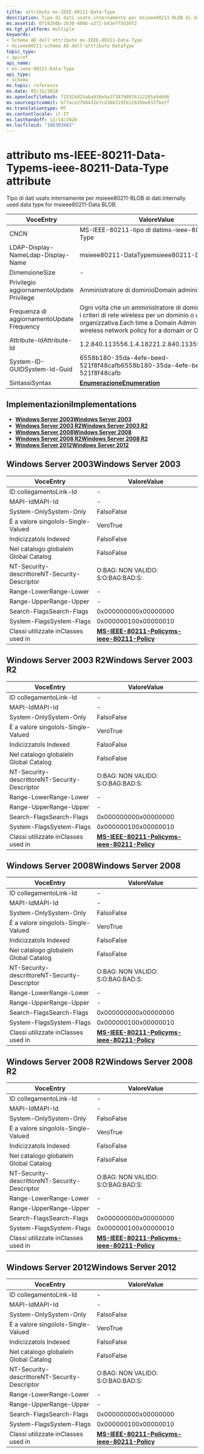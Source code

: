 ```yaml
---
title: attributo ms-IEEE-80211-Data-Type
description: Tipo di dati usato internamente per msieee80211-BLOB di dati.
ms.assetid: 0718260b-2630-488b-a372-b43eff5d30f2
ms.tgt_platform: multiple
keywords:
- Schema AD dell'attributo ms-IEEE-80211-Data-Type
- msieee80211-schema AD dell'attributo DataType
topic_type:
- apiref
api_name:
- ms-ieee-80211-Data-Type
api_type:
- Schema
ms.topic: reference
ms.date: 05/31/2018
ms.openlocfilehash: f15324d25aba938e9a3f3879097b112285a94dd6
ms.sourcegitcommit: b77ace27b0432e7cd3863191b11926be032fbe2f
ms.translationtype: MT
ms.contentlocale: it-IT
ms.lasthandoff: 12/14/2020
ms.locfileid: "106303482"
---
```

# <a name="ms-ieee-80211-data-type-attribute"></a><span data-ttu-id="e0d9e-105">attributo ms-IEEE-80211-Data-Type</span><span class="sxs-lookup"><span data-stu-id="e0d9e-105">ms-ieee-80211-Data-Type attribute</span></span>

<span data-ttu-id="e0d9e-106">Tipo di dati usato internamente per msieee80211-BLOB di dati.</span><span class="sxs-lookup"><span data-stu-id="e0d9e-106">Internally used data type for msieee80211-Data BLOB.</span></span>



| <span data-ttu-id="e0d9e-107">Voce</span><span class="sxs-lookup"><span data-stu-id="e0d9e-107">Entry</span></span> | <span data-ttu-id="e0d9e-108">Valore</span><span class="sxs-lookup"><span data-stu-id="e0d9e-108">Value</span></span> |
|-------------------|----------------------------------------------------------------------------------|
| <span data-ttu-id="e0d9e-109">CN</span><span class="sxs-lookup"><span data-stu-id="e0d9e-109">CN</span></span>                | <span data-ttu-id="e0d9e-110">MS-IEEE-80211-tipo di dati</span><span class="sxs-lookup"><span data-stu-id="e0d9e-110">ms-ieee-80211-Data-Type</span></span>                                                          |
| <span data-ttu-id="e0d9e-111">LDAP-Display-Name</span><span class="sxs-lookup"><span data-stu-id="e0d9e-111">Ldap-Display-Name</span></span> | <span data-ttu-id="e0d9e-112">msieee80211-DataType</span><span class="sxs-lookup"><span data-stu-id="e0d9e-112">msieee80211-DataType</span></span>                                                             |
| <span data-ttu-id="e0d9e-113">Dimensione</span><span class="sxs-lookup"><span data-stu-id="e0d9e-113">Size</span></span>              | \-                                                                               |
| <span data-ttu-id="e0d9e-114">Privilegio aggiornamento</span><span class="sxs-lookup"><span data-stu-id="e0d9e-114">Update Privilege</span></span>  | <span data-ttu-id="e0d9e-115">Amministratore di dominio</span><span class="sxs-lookup"><span data-stu-id="e0d9e-115">Domain administrator</span></span>                                                             |
| <span data-ttu-id="e0d9e-116">Frequenza di aggiornamento</span><span class="sxs-lookup"><span data-stu-id="e0d9e-116">Update Frequency</span></span>  | <span data-ttu-id="e0d9e-117">Ogni volta che un amministratore di dominio modifica i criteri di rete wireless per un dominio o un'unità organizzativa.</span><span class="sxs-lookup"><span data-stu-id="e0d9e-117">Each time a Domain Admin changes the wireless network policy for a domain or OU.</span></span> |
| <span data-ttu-id="e0d9e-118">Attribute-Id</span><span class="sxs-lookup"><span data-stu-id="e0d9e-118">Attribute-Id</span></span>      | <span data-ttu-id="e0d9e-119">1.2.840.113556.1.4.1822</span><span class="sxs-lookup"><span data-stu-id="e0d9e-119">1.2.840.113556.1.4.1822</span></span>                                                          |
| <span data-ttu-id="e0d9e-120">System-ID-GUID</span><span class="sxs-lookup"><span data-stu-id="e0d9e-120">System-Id-Guid</span></span>    | <span data-ttu-id="e0d9e-121">6558b180-35da-4efe-beed-521f8f48cafb</span><span class="sxs-lookup"><span data-stu-id="e0d9e-121">6558b180-35da-4efe-beed-521f8f48cafb</span></span>                                             |
| <span data-ttu-id="e0d9e-122">Sintassi</span><span class="sxs-lookup"><span data-stu-id="e0d9e-122">Syntax</span></span>            | [<span data-ttu-id="e0d9e-123">**Enumerazione**</span><span class="sxs-lookup"><span data-stu-id="e0d9e-123">**Enumeration**</span></span>](s-enumeration.md)                                             |



## <a name="implementations"></a><span data-ttu-id="e0d9e-124">Implementazioni</span><span class="sxs-lookup"><span data-stu-id="e0d9e-124">Implementations</span></span>

-   [<span data-ttu-id="e0d9e-125">**Windows Server 2003**</span><span class="sxs-lookup"><span data-stu-id="e0d9e-125">**Windows Server 2003**</span></span>](#windows-server-2003)
-   [<span data-ttu-id="e0d9e-126">**Windows Server 2003 R2**</span><span class="sxs-lookup"><span data-stu-id="e0d9e-126">**Windows Server 2003 R2**</span></span>](#windows-server-2003-r2)
-   [<span data-ttu-id="e0d9e-127">**Windows Server 2008**</span><span class="sxs-lookup"><span data-stu-id="e0d9e-127">**Windows Server 2008**</span></span>](#windows-server-2008)
-   [<span data-ttu-id="e0d9e-128">**Windows Server 2008 R2**</span><span class="sxs-lookup"><span data-stu-id="e0d9e-128">**Windows Server 2008 R2**</span></span>](#windows-server-2008-r2)
-   [<span data-ttu-id="e0d9e-129">**Windows Server 2012**</span><span class="sxs-lookup"><span data-stu-id="e0d9e-129">**Windows Server 2012**</span></span>](#windows-server-2012)

## <a name="windows-server-2003"></a><span data-ttu-id="e0d9e-130">Windows Server 2003</span><span class="sxs-lookup"><span data-stu-id="e0d9e-130">Windows Server 2003</span></span>



| <span data-ttu-id="e0d9e-131">Voce</span><span class="sxs-lookup"><span data-stu-id="e0d9e-131">Entry</span></span> | <span data-ttu-id="e0d9e-132">Valore</span><span class="sxs-lookup"><span data-stu-id="e0d9e-132">Value</span></span> |
|------------------------|-----------------------------------------------------------------|
| <span data-ttu-id="e0d9e-133">ID collegamento</span><span class="sxs-lookup"><span data-stu-id="e0d9e-133">Link-Id</span></span>                | \-                                                              |
| <span data-ttu-id="e0d9e-134">MAPI-Id</span><span class="sxs-lookup"><span data-stu-id="e0d9e-134">MAPI-Id</span></span>                | \-                                                              |
| <span data-ttu-id="e0d9e-135">System-Only</span><span class="sxs-lookup"><span data-stu-id="e0d9e-135">System-Only</span></span>            | <span data-ttu-id="e0d9e-136">Falso</span><span class="sxs-lookup"><span data-stu-id="e0d9e-136">False</span></span>                                                           |
| <span data-ttu-id="e0d9e-137">È a valore singolo</span><span class="sxs-lookup"><span data-stu-id="e0d9e-137">Is-Single-Valued</span></span>       | <span data-ttu-id="e0d9e-138">Vero</span><span class="sxs-lookup"><span data-stu-id="e0d9e-138">True</span></span>                                                            |
| <span data-ttu-id="e0d9e-139">Indicizzato</span><span class="sxs-lookup"><span data-stu-id="e0d9e-139">Is Indexed</span></span>             | <span data-ttu-id="e0d9e-140">Falso</span><span class="sxs-lookup"><span data-stu-id="e0d9e-140">False</span></span>                                                           |
| <span data-ttu-id="e0d9e-141">Nel catalogo globale</span><span class="sxs-lookup"><span data-stu-id="e0d9e-141">In Global Catalog</span></span>      | <span data-ttu-id="e0d9e-142">Falso</span><span class="sxs-lookup"><span data-stu-id="e0d9e-142">False</span></span>                                                           |
| <span data-ttu-id="e0d9e-143">NT-Security-descrittore</span><span class="sxs-lookup"><span data-stu-id="e0d9e-143">NT-Security-Descriptor</span></span> | <span data-ttu-id="e0d9e-144">O:BAG: NON VALIDO: S:</span><span class="sxs-lookup"><span data-stu-id="e0d9e-144">O:BAG:BAD:S:</span></span>                                                    |
| <span data-ttu-id="e0d9e-145">Range-Lower</span><span class="sxs-lookup"><span data-stu-id="e0d9e-145">Range-Lower</span></span>            | \-                                                              |
| <span data-ttu-id="e0d9e-146">Range-Upper</span><span class="sxs-lookup"><span data-stu-id="e0d9e-146">Range-Upper</span></span>            | \-                                                              |
| <span data-ttu-id="e0d9e-147">Search-Flags</span><span class="sxs-lookup"><span data-stu-id="e0d9e-147">Search-Flags</span></span>           | <span data-ttu-id="e0d9e-148">0x00000000</span><span class="sxs-lookup"><span data-stu-id="e0d9e-148">0x00000000</span></span>                                                      |
| <span data-ttu-id="e0d9e-149">System-Flags</span><span class="sxs-lookup"><span data-stu-id="e0d9e-149">System-Flags</span></span>           | <span data-ttu-id="e0d9e-150">0x00000010</span><span class="sxs-lookup"><span data-stu-id="e0d9e-150">0x00000010</span></span>                                                      |
| <span data-ttu-id="e0d9e-151">Classi utilizzate in</span><span class="sxs-lookup"><span data-stu-id="e0d9e-151">Classes used in</span></span>        | [<span data-ttu-id="e0d9e-152">**MS-IEEE-80211-Policy**</span><span class="sxs-lookup"><span data-stu-id="e0d9e-152">**ms-ieee-80211-Policy**</span></span>](c-msieee80211-policy.md)<br/> |



## <a name="windows-server-2003-r2"></a><span data-ttu-id="e0d9e-153">Windows Server 2003 R2</span><span class="sxs-lookup"><span data-stu-id="e0d9e-153">Windows Server 2003 R2</span></span>



| <span data-ttu-id="e0d9e-154">Voce</span><span class="sxs-lookup"><span data-stu-id="e0d9e-154">Entry</span></span> | <span data-ttu-id="e0d9e-155">Valore</span><span class="sxs-lookup"><span data-stu-id="e0d9e-155">Value</span></span> |
|------------------------|-----------------------------------------------------------------|
| <span data-ttu-id="e0d9e-156">ID collegamento</span><span class="sxs-lookup"><span data-stu-id="e0d9e-156">Link-Id</span></span>                | \-                                                              |
| <span data-ttu-id="e0d9e-157">MAPI-Id</span><span class="sxs-lookup"><span data-stu-id="e0d9e-157">MAPI-Id</span></span>                | \-                                                              |
| <span data-ttu-id="e0d9e-158">System-Only</span><span class="sxs-lookup"><span data-stu-id="e0d9e-158">System-Only</span></span>            | <span data-ttu-id="e0d9e-159">Falso</span><span class="sxs-lookup"><span data-stu-id="e0d9e-159">False</span></span>                                                           |
| <span data-ttu-id="e0d9e-160">È a valore singolo</span><span class="sxs-lookup"><span data-stu-id="e0d9e-160">Is-Single-Valued</span></span>       | <span data-ttu-id="e0d9e-161">Vero</span><span class="sxs-lookup"><span data-stu-id="e0d9e-161">True</span></span>                                                            |
| <span data-ttu-id="e0d9e-162">Indicizzato</span><span class="sxs-lookup"><span data-stu-id="e0d9e-162">Is Indexed</span></span>             | <span data-ttu-id="e0d9e-163">Falso</span><span class="sxs-lookup"><span data-stu-id="e0d9e-163">False</span></span>                                                           |
| <span data-ttu-id="e0d9e-164">Nel catalogo globale</span><span class="sxs-lookup"><span data-stu-id="e0d9e-164">In Global Catalog</span></span>      | <span data-ttu-id="e0d9e-165">Falso</span><span class="sxs-lookup"><span data-stu-id="e0d9e-165">False</span></span>                                                           |
| <span data-ttu-id="e0d9e-166">NT-Security-descrittore</span><span class="sxs-lookup"><span data-stu-id="e0d9e-166">NT-Security-Descriptor</span></span> | <span data-ttu-id="e0d9e-167">O:BAG: NON VALIDO: S:</span><span class="sxs-lookup"><span data-stu-id="e0d9e-167">O:BAG:BAD:S:</span></span>                                                    |
| <span data-ttu-id="e0d9e-168">Range-Lower</span><span class="sxs-lookup"><span data-stu-id="e0d9e-168">Range-Lower</span></span>            | \-                                                              |
| <span data-ttu-id="e0d9e-169">Range-Upper</span><span class="sxs-lookup"><span data-stu-id="e0d9e-169">Range-Upper</span></span>            | \-                                                              |
| <span data-ttu-id="e0d9e-170">Search-Flags</span><span class="sxs-lookup"><span data-stu-id="e0d9e-170">Search-Flags</span></span>           | <span data-ttu-id="e0d9e-171">0x00000000</span><span class="sxs-lookup"><span data-stu-id="e0d9e-171">0x00000000</span></span>                                                      |
| <span data-ttu-id="e0d9e-172">System-Flags</span><span class="sxs-lookup"><span data-stu-id="e0d9e-172">System-Flags</span></span>           | <span data-ttu-id="e0d9e-173">0x00000010</span><span class="sxs-lookup"><span data-stu-id="e0d9e-173">0x00000010</span></span>                                                      |
| <span data-ttu-id="e0d9e-174">Classi utilizzate in</span><span class="sxs-lookup"><span data-stu-id="e0d9e-174">Classes used in</span></span>        | [<span data-ttu-id="e0d9e-175">**MS-IEEE-80211-Policy**</span><span class="sxs-lookup"><span data-stu-id="e0d9e-175">**ms-ieee-80211-Policy**</span></span>](c-msieee80211-policy.md)<br/> |



## <a name="windows-server-2008"></a><span data-ttu-id="e0d9e-176">Windows Server 2008</span><span class="sxs-lookup"><span data-stu-id="e0d9e-176">Windows Server 2008</span></span>



| <span data-ttu-id="e0d9e-177">Voce</span><span class="sxs-lookup"><span data-stu-id="e0d9e-177">Entry</span></span> | <span data-ttu-id="e0d9e-178">Valore</span><span class="sxs-lookup"><span data-stu-id="e0d9e-178">Value</span></span> |
|------------------------|-----------------------------------------------------------------|
| <span data-ttu-id="e0d9e-179">ID collegamento</span><span class="sxs-lookup"><span data-stu-id="e0d9e-179">Link-Id</span></span>                | \-                                                              |
| <span data-ttu-id="e0d9e-180">MAPI-Id</span><span class="sxs-lookup"><span data-stu-id="e0d9e-180">MAPI-Id</span></span>                | \-                                                              |
| <span data-ttu-id="e0d9e-181">System-Only</span><span class="sxs-lookup"><span data-stu-id="e0d9e-181">System-Only</span></span>            | <span data-ttu-id="e0d9e-182">Falso</span><span class="sxs-lookup"><span data-stu-id="e0d9e-182">False</span></span>                                                           |
| <span data-ttu-id="e0d9e-183">È a valore singolo</span><span class="sxs-lookup"><span data-stu-id="e0d9e-183">Is-Single-Valued</span></span>       | <span data-ttu-id="e0d9e-184">Vero</span><span class="sxs-lookup"><span data-stu-id="e0d9e-184">True</span></span>                                                            |
| <span data-ttu-id="e0d9e-185">Indicizzato</span><span class="sxs-lookup"><span data-stu-id="e0d9e-185">Is Indexed</span></span>             | <span data-ttu-id="e0d9e-186">Falso</span><span class="sxs-lookup"><span data-stu-id="e0d9e-186">False</span></span>                                                           |
| <span data-ttu-id="e0d9e-187">Nel catalogo globale</span><span class="sxs-lookup"><span data-stu-id="e0d9e-187">In Global Catalog</span></span>      | <span data-ttu-id="e0d9e-188">Falso</span><span class="sxs-lookup"><span data-stu-id="e0d9e-188">False</span></span>                                                           |
| <span data-ttu-id="e0d9e-189">NT-Security-descrittore</span><span class="sxs-lookup"><span data-stu-id="e0d9e-189">NT-Security-Descriptor</span></span> | <span data-ttu-id="e0d9e-190">O:BAG: NON VALIDO: S:</span><span class="sxs-lookup"><span data-stu-id="e0d9e-190">O:BAG:BAD:S:</span></span>                                                    |
| <span data-ttu-id="e0d9e-191">Range-Lower</span><span class="sxs-lookup"><span data-stu-id="e0d9e-191">Range-Lower</span></span>            | \-                                                              |
| <span data-ttu-id="e0d9e-192">Range-Upper</span><span class="sxs-lookup"><span data-stu-id="e0d9e-192">Range-Upper</span></span>            | \-                                                              |
| <span data-ttu-id="e0d9e-193">Search-Flags</span><span class="sxs-lookup"><span data-stu-id="e0d9e-193">Search-Flags</span></span>           | <span data-ttu-id="e0d9e-194">0x00000000</span><span class="sxs-lookup"><span data-stu-id="e0d9e-194">0x00000000</span></span>                                                      |
| <span data-ttu-id="e0d9e-195">System-Flags</span><span class="sxs-lookup"><span data-stu-id="e0d9e-195">System-Flags</span></span>           | <span data-ttu-id="e0d9e-196">0x00000010</span><span class="sxs-lookup"><span data-stu-id="e0d9e-196">0x00000010</span></span>                                                      |
| <span data-ttu-id="e0d9e-197">Classi utilizzate in</span><span class="sxs-lookup"><span data-stu-id="e0d9e-197">Classes used in</span></span>        | [<span data-ttu-id="e0d9e-198">**MS-IEEE-80211-Policy**</span><span class="sxs-lookup"><span data-stu-id="e0d9e-198">**ms-ieee-80211-Policy**</span></span>](c-msieee80211-policy.md)<br/> |



## <a name="windows-server-2008-r2"></a><span data-ttu-id="e0d9e-199">Windows Server 2008 R2</span><span class="sxs-lookup"><span data-stu-id="e0d9e-199">Windows Server 2008 R2</span></span>



| <span data-ttu-id="e0d9e-200">Voce</span><span class="sxs-lookup"><span data-stu-id="e0d9e-200">Entry</span></span> | <span data-ttu-id="e0d9e-201">Valore</span><span class="sxs-lookup"><span data-stu-id="e0d9e-201">Value</span></span> |
|------------------------|-----------------------------------------------------------------|
| <span data-ttu-id="e0d9e-202">ID collegamento</span><span class="sxs-lookup"><span data-stu-id="e0d9e-202">Link-Id</span></span>                | \-                                                              |
| <span data-ttu-id="e0d9e-203">MAPI-Id</span><span class="sxs-lookup"><span data-stu-id="e0d9e-203">MAPI-Id</span></span>                | \-                                                              |
| <span data-ttu-id="e0d9e-204">System-Only</span><span class="sxs-lookup"><span data-stu-id="e0d9e-204">System-Only</span></span>            | <span data-ttu-id="e0d9e-205">Falso</span><span class="sxs-lookup"><span data-stu-id="e0d9e-205">False</span></span>                                                           |
| <span data-ttu-id="e0d9e-206">È a valore singolo</span><span class="sxs-lookup"><span data-stu-id="e0d9e-206">Is-Single-Valued</span></span>       | <span data-ttu-id="e0d9e-207">Vero</span><span class="sxs-lookup"><span data-stu-id="e0d9e-207">True</span></span>                                                            |
| <span data-ttu-id="e0d9e-208">Indicizzato</span><span class="sxs-lookup"><span data-stu-id="e0d9e-208">Is Indexed</span></span>             | <span data-ttu-id="e0d9e-209">Falso</span><span class="sxs-lookup"><span data-stu-id="e0d9e-209">False</span></span>                                                           |
| <span data-ttu-id="e0d9e-210">Nel catalogo globale</span><span class="sxs-lookup"><span data-stu-id="e0d9e-210">In Global Catalog</span></span>      | <span data-ttu-id="e0d9e-211">Falso</span><span class="sxs-lookup"><span data-stu-id="e0d9e-211">False</span></span>                                                           |
| <span data-ttu-id="e0d9e-212">NT-Security-descrittore</span><span class="sxs-lookup"><span data-stu-id="e0d9e-212">NT-Security-Descriptor</span></span> | <span data-ttu-id="e0d9e-213">O:BAG: NON VALIDO: S:</span><span class="sxs-lookup"><span data-stu-id="e0d9e-213">O:BAG:BAD:S:</span></span>                                                    |
| <span data-ttu-id="e0d9e-214">Range-Lower</span><span class="sxs-lookup"><span data-stu-id="e0d9e-214">Range-Lower</span></span>            | \-                                                              |
| <span data-ttu-id="e0d9e-215">Range-Upper</span><span class="sxs-lookup"><span data-stu-id="e0d9e-215">Range-Upper</span></span>            | \-                                                              |
| <span data-ttu-id="e0d9e-216">Search-Flags</span><span class="sxs-lookup"><span data-stu-id="e0d9e-216">Search-Flags</span></span>           | <span data-ttu-id="e0d9e-217">0x00000000</span><span class="sxs-lookup"><span data-stu-id="e0d9e-217">0x00000000</span></span>                                                      |
| <span data-ttu-id="e0d9e-218">System-Flags</span><span class="sxs-lookup"><span data-stu-id="e0d9e-218">System-Flags</span></span>           | <span data-ttu-id="e0d9e-219">0x00000010</span><span class="sxs-lookup"><span data-stu-id="e0d9e-219">0x00000010</span></span>                                                      |
| <span data-ttu-id="e0d9e-220">Classi utilizzate in</span><span class="sxs-lookup"><span data-stu-id="e0d9e-220">Classes used in</span></span>        | [<span data-ttu-id="e0d9e-221">**MS-IEEE-80211-Policy**</span><span class="sxs-lookup"><span data-stu-id="e0d9e-221">**ms-ieee-80211-Policy**</span></span>](c-msieee80211-policy.md)<br/> |



## <a name="windows-server-2012"></a><span data-ttu-id="e0d9e-222">Windows Server 2012</span><span class="sxs-lookup"><span data-stu-id="e0d9e-222">Windows Server 2012</span></span>



| <span data-ttu-id="e0d9e-223">Voce</span><span class="sxs-lookup"><span data-stu-id="e0d9e-223">Entry</span></span> | <span data-ttu-id="e0d9e-224">Valore</span><span class="sxs-lookup"><span data-stu-id="e0d9e-224">Value</span></span> |
|------------------------|-----------------------------------------------------------------|
| <span data-ttu-id="e0d9e-225">ID collegamento</span><span class="sxs-lookup"><span data-stu-id="e0d9e-225">Link-Id</span></span>                | \-                                                              |
| <span data-ttu-id="e0d9e-226">MAPI-Id</span><span class="sxs-lookup"><span data-stu-id="e0d9e-226">MAPI-Id</span></span>                | \-                                                              |
| <span data-ttu-id="e0d9e-227">System-Only</span><span class="sxs-lookup"><span data-stu-id="e0d9e-227">System-Only</span></span>            | <span data-ttu-id="e0d9e-228">Falso</span><span class="sxs-lookup"><span data-stu-id="e0d9e-228">False</span></span>                                                           |
| <span data-ttu-id="e0d9e-229">È a valore singolo</span><span class="sxs-lookup"><span data-stu-id="e0d9e-229">Is-Single-Valued</span></span>       | <span data-ttu-id="e0d9e-230">Vero</span><span class="sxs-lookup"><span data-stu-id="e0d9e-230">True</span></span>                                                            |
| <span data-ttu-id="e0d9e-231">Indicizzato</span><span class="sxs-lookup"><span data-stu-id="e0d9e-231">Is Indexed</span></span>             | <span data-ttu-id="e0d9e-232">Falso</span><span class="sxs-lookup"><span data-stu-id="e0d9e-232">False</span></span>                                                           |
| <span data-ttu-id="e0d9e-233">Nel catalogo globale</span><span class="sxs-lookup"><span data-stu-id="e0d9e-233">In Global Catalog</span></span>      | <span data-ttu-id="e0d9e-234">Falso</span><span class="sxs-lookup"><span data-stu-id="e0d9e-234">False</span></span>                                                           |
| <span data-ttu-id="e0d9e-235">NT-Security-descrittore</span><span class="sxs-lookup"><span data-stu-id="e0d9e-235">NT-Security-Descriptor</span></span> | <span data-ttu-id="e0d9e-236">O:BAG: NON VALIDO: S:</span><span class="sxs-lookup"><span data-stu-id="e0d9e-236">O:BAG:BAD:S:</span></span>                                                    |
| <span data-ttu-id="e0d9e-237">Range-Lower</span><span class="sxs-lookup"><span data-stu-id="e0d9e-237">Range-Lower</span></span>            | \-                                                              |
| <span data-ttu-id="e0d9e-238">Range-Upper</span><span class="sxs-lookup"><span data-stu-id="e0d9e-238">Range-Upper</span></span>            | \-                                                              |
| <span data-ttu-id="e0d9e-239">Search-Flags</span><span class="sxs-lookup"><span data-stu-id="e0d9e-239">Search-Flags</span></span>           | <span data-ttu-id="e0d9e-240">0x00000000</span><span class="sxs-lookup"><span data-stu-id="e0d9e-240">0x00000000</span></span>                                                      |
| <span data-ttu-id="e0d9e-241">System-Flags</span><span class="sxs-lookup"><span data-stu-id="e0d9e-241">System-Flags</span></span>           | <span data-ttu-id="e0d9e-242">0x00000010</span><span class="sxs-lookup"><span data-stu-id="e0d9e-242">0x00000010</span></span>                                                      |
| <span data-ttu-id="e0d9e-243">Classi utilizzate in</span><span class="sxs-lookup"><span data-stu-id="e0d9e-243">Classes used in</span></span>        | [<span data-ttu-id="e0d9e-244">**MS-IEEE-80211-Policy**</span><span class="sxs-lookup"><span data-stu-id="e0d9e-244">**ms-ieee-80211-Policy**</span></span>](c-msieee80211-policy.md)<br/> |



 

 





